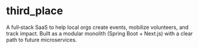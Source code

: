 # third_place
A full‑stack SaaS to help local orgs create events, mobilize volunteers, and track impact. Built as a modular monolith (Spring Boot + Next.js) with a clear path to future microservices.
